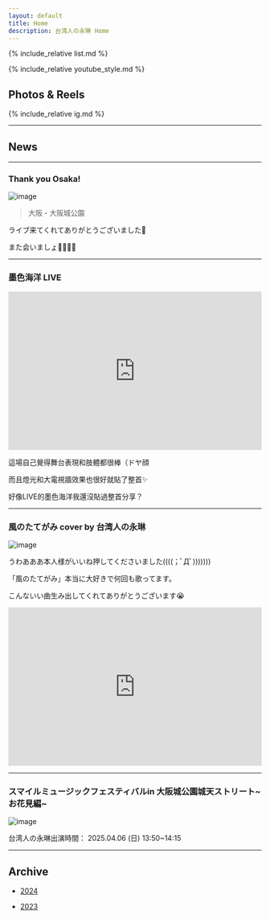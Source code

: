 ```yaml
---
layout: default
title: Home
description: 台湾人の永琳 Home
---
```


{% include_relative list.md %}

{% include_relative youtube_style.md %}

## Photos & Reels

{% include_relative ig.md %}

---

## News
---

### Thank you Osaka!

![image](https://drive.google.com/thumbnail?id=1E5b3FmX3WpNM-jF1NtO00l8ht4xeaD1T&sz=w1000)

> 大阪・大阪城公園

ライブ来てくれてありがとうございました🌸

また会いましょ👋🏻🇯🇵

---
### 墨色海洋 LIVE

<iframe width="100%" height="315" src="https://www.youtube.com/embed/zEcY2Y61wI8" frameborder="0" allow="accelerometer; autoplay; clipboard-write; encrypted-media; gyroscope; picture-in-picture" allowfullscreen></iframe>

這場自己覺得舞台表現和肢體都很棒（ドヤ顔

而且燈光和大電視牆效果也很好就貼了整首✨

好像LIVE的墨色海洋我還沒貼過整首分享？

---
### 風のたてがみ cover by 台湾人の永琳

![image](https://drive.google.com/thumbnail?id=1kbukCguCnX8WAsEPbpDxq1N2CrnD2nge&sz=w1000)

うわあああ本人様がいいね押してくださいました((((；ﾟДﾟ)))))))

「風のたてがみ」本当に大好きで何回も歌ってます。

こんないい曲生み出してくれてありがとうございます😭

<iframe width="100%" height="315" src="https://www.youtube.com/embed/zjzPWcKWVQU" frameborder="0" allow="accelerometer; autoplay; clipboard-write; encrypted-media; gyroscope; picture-in-picture" allowfullscreen></iframe>

---

### スマイルミュージックフェスティバルin 大阪城公園城天ストリート~お花見編~

![image](https://drive.google.com/thumbnail?id=1ZdceF_jIJ8lEnIxVkVfBjaL0WMLvkxvr&sz=w1000)

台湾人の永琳出演時間：
2025.04.06 (日) 13:50~14:15

---
## Archive

- [2024](archive_2024.md)

- [2023](archive_2023.md)
